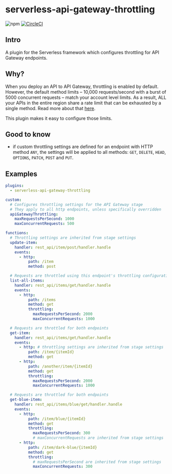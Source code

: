 # serverless-api-gateway-throttling

![npm](https://img.shields.io/npm/v/serverless-api-gateway-throttling.svg)
[![CircleCI](https://circleci.com/gh/DianaIonita/serverless-api-gateway-throttling.svg?style=svg)](https://circleci.com/gh/DianaIonita/serverless-api-gateway-throttling)

## Intro
A plugin for the Serverless framework which configures throttling for API Gateway endpoints.

## Why?
When you deploy an API to API Gateway, throttling is enabled by default. However, the default method limits – 10,000 requests/second with a burst of 5000 concurrent requests – match your account level limits. As a result, ALL your APIs in the entire region share a rate limit that can be exhausted by a single method. Read more about that [here](https://theburningmonk.com/2019/10/the-api-gateway-security-flaw-you-need-to-pay-attention-to/).

This plugin makes it easy to configure those limits.

## Good to know
- if custom throttling settings are defined for an endpoint with HTTP method `ANY`, the settings will be applied to all methods: `GET`, `DELETE`, `HEAD`, `OPTIONS`, `PATCH`, `POST` and `PUT`.

## Examples

```yml
plugins:
  - serverless-api-gateway-throttling

custom:
  # Configures throttling settings for the API Gateway stage
  # They apply to all http endpoints, unless specifically overridden
  apiGatewayThrottling:
    maxRequestsPerSecond: 1000
    maxConcurrentRequests: 500

functions:
  # Throttling settings are inherited from stage settings
  update-item:
    handler: rest_api/item/post/handler.handle
    events:
      - http:
          path: /item
          method: post

  # Requests are throttled using this endpoint's throttling configuration
  list-all-items:
    handler: rest_api/items/get/handler.handle
    events:
      - http:
          path: /items
          method: get
          throttling:
            maxRequestsPerSecond: 2000
            maxConcurrentRequests: 1000

  # Requests are throttled for both endpoints
  get-item:
    handler: rest_api/items/get/handler.handle
    events:
      - http: # throttling settings are inherited from stage settings
          path: /item/{itemId}
          method: get
      - http:
          path: /another/item/{itemId}
          method: get
          throttling:
            maxRequestsPerSecond: 2000
            maxConcurrentRequests: 1000

  # Requests are throttled for both endpoints
  get-blue-item:
    handler: rest_api/items/blue/get/handler.handle
    events:
      - http:
          path: /item/blue/{itemId}
          method: get
          throttling:
            maxRequestsPerSecond: 300
            # maxConcurrentRequests are inherited from stage settings
      - http:
          path: /item/dark-blue/{itemId}
          method: get
          throttling:
            # maxRequestsPerSecond are inherited from stage settings
            maxConcurrentRequests: 300
```
